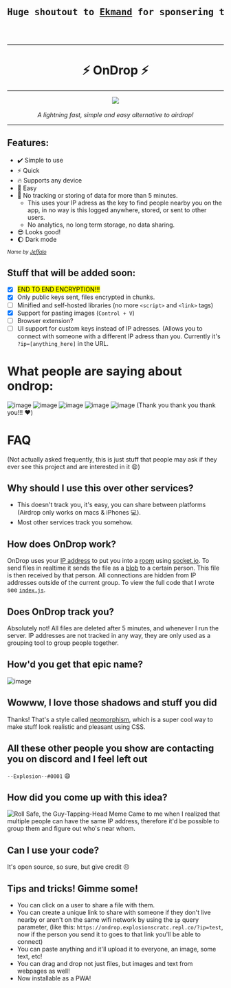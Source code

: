 <pre align=center><h2><b>Huge shoutout to <a href=https://github.com/ekmand>Ekmand</a> for sponsering this project by buying a domain for it!</b></h2></pre>

<br><hr>

<h1 align=center>⚡ OnDrop ⚡</h1>
<hr>
<div align=center><img src=https://user-images.githubusercontent.com/61319150/128249920-2ce97495-1f5d-41df-b439-82e96c3c2db1.gif></div><br>
<div align=center><i>A lightning fast, simple and easy alternative to airdrop!</i></div>
<hr>

## Features:

- ✔️ Simple to use
- ⚡ Quick
- 🔥 Supports any device
- 🚀 Easy
- 🚫 No tracking or storing of data for more than 5 minutes.
  - This uses your IP adress as the key to find people nearby you on the app, in no way is this logged anywhere, stored, or sent to other users.
  - No analytics, no long term storage, no data sharing.
- 😎 Looks good!
- 🌔 Dark mode

<small><i>Name by [Jeffalo](https://github.com/jeffalo)</i></small>

## Stuff that will be added soon:

- [x] <mark>END TO END ENCRYPTION!!!</mark>
- [x] Only public keys sent, files encrypted in chunks.
- [ ] Minified and self-hosted libraries (no more `<script>` and `<link>` tags)
- [x] Support for pasting images (`Control + V`)
- [ ] Browser extension?
- [ ] UI support for custom keys instead of IP adresses. (Allows you to connect with someone with a different IP adress than you. Currently it's `?ip=[anything_here]` in the URL.

# What people are saying about ondrop:

![image](https://user-images.githubusercontent.com/61319150/128539453-6e503ebf-bd26-44c7-bdce-ee4710684717.png)
![image](https://user-images.githubusercontent.com/61319150/128539928-662bf0b5-e3e1-453d-b49b-77a2ddfbf13e.png)
![image](https://user-images.githubusercontent.com/61319150/128540231-9effe93b-b6b9-43f2-b642-3a7e9a3cc637.png)
![image](https://user-images.githubusercontent.com/61319150/128540309-69669f7d-4a4f-40ee-91e0-09826a959ba5.png)
![image](https://user-images.githubusercontent.com/61319150/128779150-01b5c5ce-79d9-4fc5-be09-c2e2a3b8c927.png)
(Thank you thank you thank you!!! :heart:)

# FAQ

(Not actually asked frequently, this is just stuff that people may ask if they ever see this project and are interested in it :weary:)

## Why should I use this over other services?

- This doesn't track you, it's easy, you can share between platforms (Airdrop only works on macs & iPhones :computer:).
- Most other services track you somehow.

## How does OnDrop work?

OnDrop uses your [IP address](https://www.dummies.com/computers/pcs/what-is-an-ip-address/) to put you into a [room](https://socket.io/docs/v3/rooms/index.html) using [socket.io](https://socket.io). To send files in realtime it sends the file as a [blob](https://developer.mozilla.org/en-US/docs/Web/API/Blob) to a certain person. This file is then received by that person. All connections are hidden from IP addresses outside of the current group. To view the full code that I wrote see [`index.js`](https://github.com/Explosion-Scratch/ondrop/blob/master/index.js).

## Does OnDrop track you?

Absolutely not! All files are deleted after 5 minutes, and whenever I run the server. IP addresses are not tracked in any way, they are only used as a grouping tool to group people together.

## How'd you get that epic name?

![image](https://user-images.githubusercontent.com/61319150/128540633-293484a4-91ef-4e2b-bece-efa0f941f48c.png)

## Wowww, I love those shadows and stuff you did

Thanks! That's a style called [neomorphism](https://uxdesign.cc/neumorphism-in-user-interfaces-b47cef3bf3a6), which is a super cool way to make stuff look realistic and pleasant using CSS.

## All these other people you show are contacting you on discord and I feel left out

`--Explosion--#0001` :smile:

## How did you come up with this idea?

![Roll Safe, the Guy-Tapping-Head Meme](https://pyxis.nymag.com/v1/imgs/d6a/dc7/4a5001b7beea096457f480c8808572428b-09-roll-safe.2x.rsocial.w600.jpg)
Came to me when I realized that multiple people can have the same IP address, therefore it'd be possible to group them and figure out who's near whom.

## Can I use your code?

It's open source, so sure, but give credit :neutral_face:

## Tips and tricks! Gimme some!

- You can click on a user to share a file with them.
- You can create a unique link to share with someone if they don't live nearby or aren't on the same wifi network by using the `ip` query parameter, (like this: `https://ondrop.explosionscratc.repl.co/?ip=test`, now if the person you send it to goes to that link you'll be able to connect)
- You can paste anything and it'll upload it to everyone, an image, some text, etc!
- You can drag and drop not just files, but images and text from webpages as well!
- Now installable as a PWA!
<!--stackedit_data:
eyJoaXN0b3J5IjpbOTQ4MjIxNDk1LC0xMTU0MDA2MDczLC0yOT
EyMDkzOSwtMTE3MTYxMzQxNywtMTAyMDg1NjU5NSwtMTgxNjcw
NzI5NCwtMjExMzU4ODIyNywxMjkzMjI0NzAzLC01NTQ5MTE4OD
JdfQ==
-->